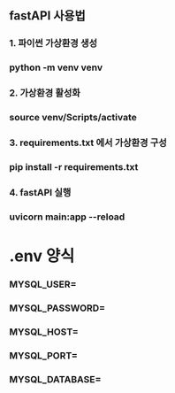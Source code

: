 ## fastAPI 사용법

### 1. 파이썬 가상환경 생성

### python -m venv venv

### 2. 가상환경 활성화

### source venv/Scripts/activate

### 3. requirements.txt 에서 가상환경 구성

### pip install -r requirements.txt

### 4. fastAPI 실행

### uvicorn main:app --reload

# .env 양식

### MYSQL_USER=

### MYSQL_PASSWORD=

### MYSQL_HOST=

### MYSQL_PORT=

### MYSQL_DATABASE=
